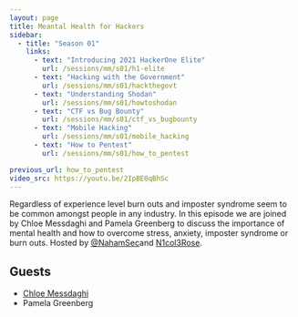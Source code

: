 ```yaml
---
layout: page
title: Meantal Health for Hackers
sidebar:
  - title: "Season 01"
    links:
      - text: "Introducing 2021 HackerOne Elite"
        url: /sessions/mm/s01/h1-elite
      - text: "Hacking with the Government"
        url: /sessions/mm/s01/hackthegovt
      - text: "Understanding Shodan"
        url: /sessions/mm/s01/howtoshodan
      - text: "CTF vs Bug Bounty"
        url: /sessions/mm/s01/ctf_vs_bugbounty
      - text: "Mobile Hacking"
        url: /sessions/mm/s01/mobile_hacking
      - text: "How to Pentest"
        url: /sessions/mm/s01/how_to_pentest

previous_url: how_to_pentest
video_src: https://youtu.be/2IpBE0qBhSc
---
```


Regardless of experience level burn outs and imposter syndrome seem to be common amongst people in any industry. In this episode we are joined by Chloe Messdaghi and Pamela Greenberg to discuss the importance of mental health and how to overcome stress, anxiety, imposter syndrome or burn outs. Hosted by [@NahamSec](https://twitter.com/NahamSec)and [N1col3Rose](https://twitter.com/N1col3Rose).

Guests
-----------------

- [Chloe Messdaghi](https://twitter.com/chloemessdaghi)
- Pamela Greenberg
